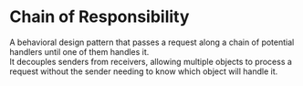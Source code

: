 # Chain of Responsibility

A behavioral design pattern that passes a request along a chain of potential handlers until one of them handles it.  
It decouples senders from receivers, allowing multiple objects to process a request without the sender needing to know which object will handle it.
